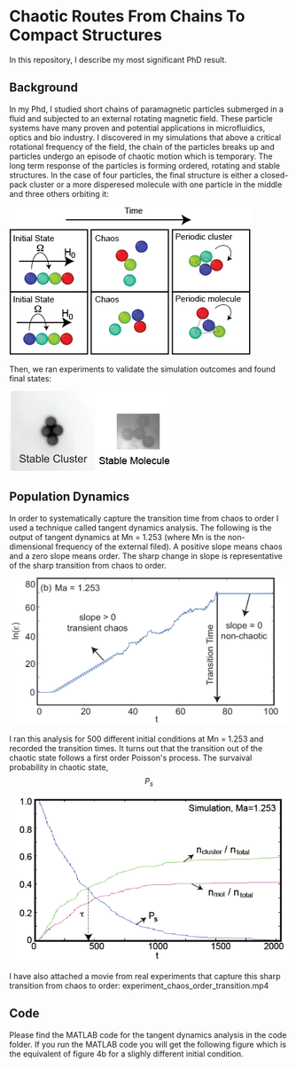# Chaotic Routes From Chains To Compact Structures
In this repository, I describe my most significant PhD result. 

## Background
In my Phd, I studied short chains of paramagnetic particles submerged in a fluid and subjected to an external rotating magnetic field. These particle systems have many proven and potential applications in microfluidics, optics and bio industry. I discovered in my simulations that above a critical rotational frequency of the field, the chain of the particles breaks up and particles undergo an episode of chaotic motion which is temporary. The long term response of the particles is forming ordered, rotating and stable structures. In the case of four particles, the final structure is either a closed-pack cluster or a more disperesed molecule with one particle in the middle and three others orbiting it: 

![](Figures/simulation.png)

Then, we ran experiments to validate the simulation outcomes and found final states: 

![](Figures/experiment2.png)

## Population Dynamics
In order to systematically capture the transition time from chaos to order I used a technique called tangent dynamics analysis. The following is the output of tangent dynamics at Mn = 1.253 (where Mn is the non-dimensional frequency of the external filed). A positive slope means chaos and a zero slope means order. The sharp change in slope is representative of the sharp transition from chaos to order. 

![](Figures/fig4b.png)

I ran this analysis for 500 different initial conditions at Mn = 1.253 and recorded the transition times. It turns out that the transition out of the chaotic state follows a first order Poisson's process. The survaival probability in chaotic state, $$P_s$$

![](Figures/poisson.png)

I have also attached a movie from real experiments that capture this sharp transition from chaos to order: experiment_chaos_order_transition.mp4

## Code
Please find the MATLAB code for the tangent dynamics analysis in the code folder. 
If you run the MATLAB code you will get the following figure which is the equivalent of figure 4b for a slighly different initial condition. 


